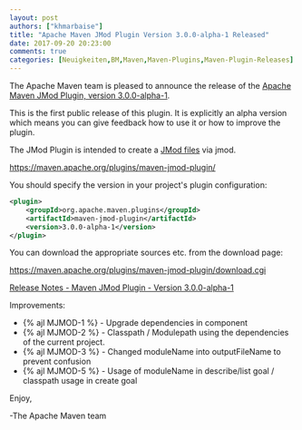 ```yaml
---
layout: post
authors: ["khmarbaise"]
title: "Apache Maven JMod Plugin Version 3.0.0-alpha-1 Released"
date: 2017-09-20 20:23:00
comments: true
categories: [Neuigkeiten,BM,Maven,Maven-Plugins,Maven-Plugin-Releases]
---
```

The Apache Maven team is pleased to announce the release of the 
[Apache Maven JMod Plugin, version 3.0.0-alpha-1](http://maven.apache.org/plugins/maven-jmod-plugin/).

This is the first public release of this plugin. It is explicitly an alpha version which 
means you can give feedback how to use it or how to improve the plugin.

The JMod Plugin is intended to create a [JMod files](http://openjdk.java.net/jeps/261) via jmod.

https://maven.apache.org/plugins/maven-jmod-plugin/

You should specify the version in your project's plugin configuration:

``` xml
<plugin>
    <groupId>org.apache.maven.plugins</groupId>
    <artifactId>maven-jmod-plugin</artifactId>
    <version>3.0.0-alpha-1</version>
</plugin>
``` 

You can download the appropriate sources etc. from the download page:

https://maven.apache.org/plugins/maven-jmod-plugin/download.cgi


<!-- more -->

[Release Notes - Maven JMod Plugin - Version 3.0.0-alpha-1](https://issues.apache.org/jira/secure/ReleaseNote.jspa?projectId=12321433&version=12341363)


Improvements:

 * {% ajl MJMOD-1 %} - Upgrade dependencies in component
 * {% ajl MJMOD-2 %} - Classpath / Modulepath using the dependencies of the current project.
 * {% ajl MJMOD-3 %} - Changed moduleName into outputFileName to prevent confusion
 * {% ajl MJMOD-5 %} - Usage of moduleName in describe/list goal / classpath usage in create goal

Enjoy,

-The Apache Maven team

